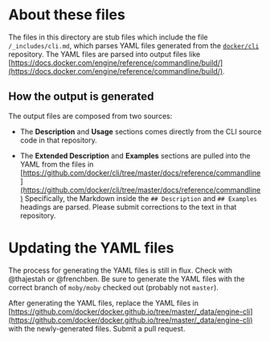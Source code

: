 # About these files

The files in this directory are stub files which include the file
`/_includes/cli.md`, which parses YAML files generated from the
[`docker/cli`](https://github.com/docker/cli) repository. The YAML files
are parsed into output files like
[https://docs.docker.com/engine/reference/commandline/build/](https://docs.docker.com/engine/reference/commandline/build/).

## How the output is generated

The output files are composed from two sources:

- The **Description** and **Usage** sections comes directly from
  the CLI source code in that repository.

- The **Extended Description** and **Examples** sections are pulled into the
  YAML from the files in [https://github.com/docker/cli/tree/master/docs/reference/commandline](https://github.com/docker/cli/tree/master/docs/reference/commandline)
  Specifically, the Markdown inside the `## Description` and `## Examples`
  headings are parsed. Please submit corrections to the text in that repository.

# Updating the YAML files

The process for generating the YAML files is still in flux. Check with
@thajestah or @frenchben. Be sure to generate the YAML files with the correct
branch of `moby/moby` checked out (probably not `master`).

After generating the YAML files, replace the YAML files in
[https://github.com/docker/docker.github.io/tree/master/_data/engine-cli](https://github.com/docker/docker.github.io/tree/master/_data/engine-cli)
with the newly-generated files. Submit a pull request.
